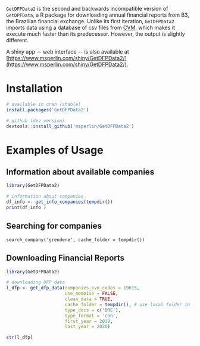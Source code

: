 
`GetDFPData2` is the second and backwards incompatible version of `GetDPFData`,  a R package for downloading annual financial reports from B3, the Brazilian financial exchange. Unlike its first iteration, `GetDFPData2` imports data using a  database of csv files from [CVM](http://dados.cvm.gov.br/dados/CIA_ABERTA/), which makes it execute much faster than its predecessor. However, the output is slightly different.

A shiny app -- web interface -- is also available at  [https://www.msperlin.com/shiny/GetDFPData2/](https://www.msperlin.com/shiny/GetDFPData2/).


# Installation

```r
# available in cran (stable)
install.packages('GetDFPData2')

# github (dev version)
devtools::install_github('msperlin/GetDFPData2')
```

# Examples of Usage

## Information about available companies

```r
library(GetDFPData2)

# information about companies
df_info <- get_info_companies(tempdir())
print(df_info )
```

## Searching for companies

```{r}
search_company('grendene', cache_folder = tempdir())
```

## Downloading Financial Reports

```r
library(GetDFPData2)

# downloading DFP data
l_dfp <- get_dfp_data(companies_cvm_codes = 19615, 
                      use_memoise = FALSE,
                      clean_data = TRUE,
                      cache_folder = tempdir(), # use local folder in live code
                      type_docs = c('DRE'), 
                      type_format = 'con',
                      first_year = 2019, 
                      last_year = 2020)

str(l_dfp)
```

